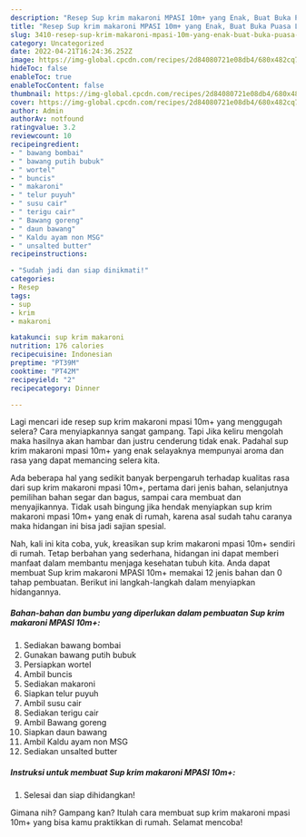 ```yaml
---
description: "Resep Sup krim makaroni MPASI 10m+ yang Enak, Buat Buka Puasa Lezat"
title: "Resep Sup krim makaroni MPASI 10m+ yang Enak, Buat Buka Puasa Lezat"
slug: 3410-resep-sup-krim-makaroni-mpasi-10m-yang-enak-buat-buka-puasa-lezat
category: Uncategorized
date: 2022-04-21T16:24:36.252Z
image: https://img-global.cpcdn.com/recipes/2d84080721e08db4/680x482cq70/sup-krim-makaroni-mpasi-10m-foto-resep-utama.jpg
hideToc: false
enableToc: true
enableTocContent: false
thumbnail: https://img-global.cpcdn.com/recipes/2d84080721e08db4/680x482cq70/sup-krim-makaroni-mpasi-10m-foto-resep-utama.jpg
cover: https://img-global.cpcdn.com/recipes/2d84080721e08db4/680x482cq70/sup-krim-makaroni-mpasi-10m-foto-resep-utama.jpg
author: Admin
authorAv: notfound
ratingvalue: 3.2
reviewcount: 10
recipeingredient:
- " bawang bombai"
- " bawang putih bubuk"
- " wortel"
- " buncis"
- " makaroni"
- " telur puyuh"
- " susu cair"
- " terigu cair"
- " Bawang goreng"
- " daun bawang"
- " Kaldu ayam non MSG"
- " unsalted butter"
recipeinstructions:

- "Sudah jadi dan siap dinikmati!"
categories:
- Resep
tags:
- sup
- krim
- makaroni

katakunci: sup krim makaroni 
nutrition: 176 calories
recipecuisine: Indonesian
preptime: "PT39M"
cooktime: "PT42M"
recipeyield: "2"
recipecategory: Dinner

---
```



Lagi mencari ide resep sup krim makaroni mpasi 10m+ yang menggugah selera? Cara menyiapkannya sangat gampang. Tapi Jika keliru mengolah maka hasilnya akan hambar dan justru cenderung tidak enak. Padahal sup krim makaroni mpasi 10m+ yang enak selayaknya mempunyai aroma dan rasa yang dapat memancing selera kita.


Ada beberapa hal yang sedikit banyak berpengaruh terhadap kualitas rasa dari sup krim makaroni mpasi 10m+, pertama dari jenis bahan, selanjutnya pemilihan bahan segar dan bagus, sampai cara membuat dan menyajikannya. Tidak usah bingung jika hendak menyiapkan sup krim makaroni mpasi 10m+ yang enak di rumah, karena asal sudah tahu caranya maka hidangan ini bisa jadi sajian spesial.




Nah, kali ini kita coba, yuk, kreasikan sup krim makaroni mpasi 10m+ sendiri di rumah. Tetap berbahan yang sederhana, hidangan ini dapat memberi manfaat dalam membantu menjaga kesehatan tubuh kita. Anda dapat membuat Sup krim makaroni MPASI 10m+ memakai 12 jenis bahan dan 0 tahap pembuatan. Berikut ini langkah-langkah dalam menyiapkan hidangannya.

<!--inarticleads1-->

##### Bahan-bahan dan bumbu yang diperlukan dalam pembuatan Sup krim makaroni MPASI 10m+:

1. Sediakan  bawang bombai
1. Gunakan  bawang putih bubuk
1. Persiapkan  wortel
1. Ambil  buncis
1. Sediakan  makaroni
1. Siapkan  telur puyuh
1. Ambil  susu cair
1. Sediakan  terigu cair
1. Ambil  Bawang goreng
1. Siapkan  daun bawang
1. Ambil  Kaldu ayam non MSG
1. Sediakan  unsalted butter




<!--inarticleads2-->

##### Instruksi untuk membuat Sup krim makaroni MPASI 10m+:


1. Selesai dan siap dihidangkan!



Gimana nih? Gampang kan? Itulah cara membuat sup krim makaroni mpasi 10m+ yang bisa kamu praktikkan di rumah. Selamat mencoba!
